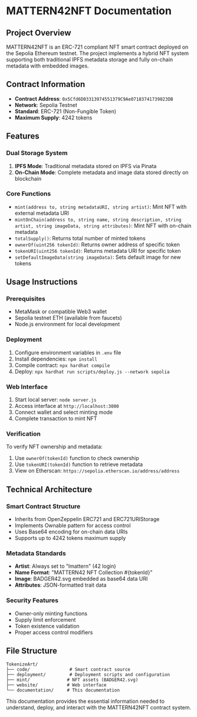 # MATTERN42NFT Documentation

## Project Overview

MATTERN42NFT is an ERC-721 compliant NFT smart contract deployed on the Sepolia Ethereum testnet. The project implements a hybrid NFT system supporting both traditional IPFS metadata storage and fully on-chain metadata with embedded images.

## Contract Information

- **Contract Address**: `0x5Cfd6D03313974551379C9Ae07183741739023DB`
- **Network**: Sepolia Testnet
- **Standard**: ERC-721 (Non-Fungible Token)
- **Maximum Supply**: 4242 tokens

## Features

### Dual Storage System
1. **IPFS Mode**: Traditional metadata stored on IPFS via Pinata
2. **On-Chain Mode**: Complete metadata and image data stored directly on blockchain

### Core Functions
- `mint(address to, string metadataURI, string artist)`: Mint NFT with external metadata URI
- `mintOnChain(address to, string name, string description, string artist, string imageData, string attributes)`: Mint NFT with on-chain metadata
- `totalSupply()`: Returns total number of minted tokens
- `ownerOf(uint256 tokenId)`: Returns owner address of specific token
- `tokenURI(uint256 tokenId)`: Returns metadata URI for specific token
- `setDefaultImageData(string imageData)`: Sets default image for new tokens

## Usage Instructions

### Prerequisites
- MetaMask or compatible Web3 wallet
- Sepolia testnet ETH (available from faucets)
- Node.js environment for local development

### Deployment
1. Configure environment variables in `.env` file
2. Install dependencies: `npm install`
3. Compile contract: `npx hardhat compile`
4. Deploy: `npx hardhat run scripts/deploy.js --network sepolia`

### Web Interface
1. Start local server: `node server.js`
2. Access interface at `http://localhost:3000`
3. Connect wallet and select minting mode
4. Complete transaction to mint NFT

### Verification
To verify NFT ownership and metadata:
1. Use `ownerOf(tokenId)` function to check ownership
2. Use `tokenURI(tokenId)` function to retrieve metadata
3. View on Etherscan: `https://sepolia.etherscan.io/address/address`

## Technical Architecture

### Smart Contract Structure
- Inherits from OpenZeppelin ERC721 and ERC721URIStorage
- Implements Ownable pattern for access control
- Uses Base64 encoding for on-chain data URIs
- Supports up to 4242 tokens maximum supply

### Metadata Standards
- **Artist**: Always set to "lmattern" (42 login)
- **Name Format**: "MATTERN42 NFT Collection #{tokenId}"
- **Image**: BADGER42.svg embedded as base64 data URI
- **Attributes**: JSON-formatted trait data

### Security Features
- Owner-only minting functions
- Supply limit enforcement
- Token existence validation
- Proper access control modifiers

## File Structure

```
TokenizeArt/
├── code/               # Smart contract source
├── deployment/         # Deployment scripts and configuration
├── mint/              # NFT assets (BADGER42.svg)
├── website/           # Web interface
└── documentation/     # This documentation
```

This documentation provides the essential information needed to understand, deploy, and interact with the MATTERN42NFT contract system.
